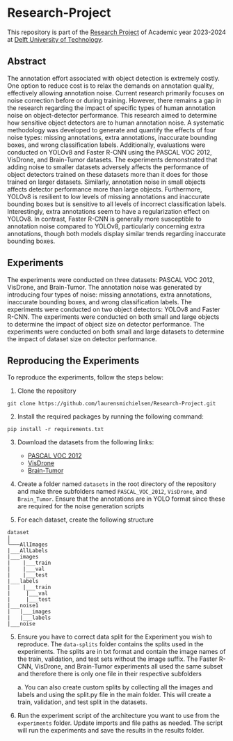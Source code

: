 # Research-Project
This repository is part of the [Research Project](https://github.com/TU-Delft-CSE/Research-Project) of Academic year 2023-2024 at [Delft University of Technology](https://https//github.com/TU-Delft-CSE).
## Abstract
The annotation effort associated with object detection is extremely costly. One option to reduce cost is to relax the demands on annotation quality, effectively allowing annotation noise. Current research primarily focuses on noise correction before or during training. However, there remains a gap in the research regarding the impact of specific types of human annotation noise on object-detector performance. This research aimed to determine how sensitive object detectors are to human annotation noise. A systematic methodology was developed to generate and quantify the effects of four noise types: missing annotations, extra annotations, inaccurate bounding boxes, and wrong classification labels. Additionally, evaluations were conducted on YOLOv8 and Faster R-CNN using the PASCAL VOC 2012, VisDrone, and Brain-Tumor datasets. The experiments demonstrated that adding noise to smaller datasets adversely affects the performance of object detectors trained on these datasets more than it does for those trained on larger datasets. Similarly, annotation noise in small objects affects detector performance more than large objects. Furthermore, YOLOv8 is resilient to low levels of missing annotations and inaccurate bounding boxes but is sensitive to all levels of incorrect classification labels. Interestingly, extra annotations seem to have a regularization effect on YOLOv8. In contrast, Faster R-CNN is generally more susceptible to annotation noise compared to YOLOv8, particularly concerning extra annotations, though both models display similar trends regarding inaccurate bounding boxes.

## Experiments
The experiments were conducted on three datasets: PASCAL VOC 2012, VisDrone, and Brain-Tumor. The annotation noise was generated by introducing four types of noise: missing annotations, extra annotations, inaccurate bounding boxes, and wrong classification labels. The experiments were conducted on two object detectors: YOLOv8 and Faster R-CNN. The experiments were conducted on both small and large objects to determine the impact of object size on detector performance. The experiments were conducted on both small and large datasets to determine the impact of dataset size on detector performance.

## Reproducing the Experiments
To reproduce the experiments, follow the steps below:
1. Clone the repository
```
git clone https://github.com/laurensmichielsen/Research-Project.git
``` 
2. Install the required packages by running the following command:
```
pip install -r requirements.txt
```
3. Download the datasets from the following links:
    - [PASCAL VOC 2012](http://host.robots.ox.ac.uk/pascal/VOC/voc2012/)
    - [VisDrone](https://github.com/VisDrone/VisDrone-Dataset)
    - [Brain-Tumor](https://docs.ultralytics.com/datasets/detect/brain-tumor/)

3. Create a folder named `datasets` in the root directory of the repository and make three subfolders named `PASCAL_VOC_2012`, `VisDrone`, and `Brain_Tumor`. Ensure that the annotations are in YOLO format since these are required for the noise generation scripts

4. For each dataset, create the following structure
```
dataset
│
└───AllImages
|___AllLabels
|___images
|    |___train
|    |___val
|    |___test
|___labels
|    |___train
|     |___val
|     |___test
|___noise1
|   |___images
|   |___labels
|___noise
```
5. Ensure you have to correct data split for the Experiment you wish to reproduce. The `data-splits` folder contains the splits used in the experiments. The splits are in txt format and contain the image names of the train, validation, and test sets without the image suffix. The Faster R-CNN, VisDrone, and Brain-Tumor experiments all used the same subset and therefore there is only one file in their respective subfolders

    a. You can also create custom splits by collecting all the images and labels and using the split.py file in the main folder. This will create a train, validation, and test split in the datasets.

6. Run the experiment script of the architecture you want to use from the `experiments` folder. Update imports and file paths as needed. The script will run the experiments and save the results in the results folder.